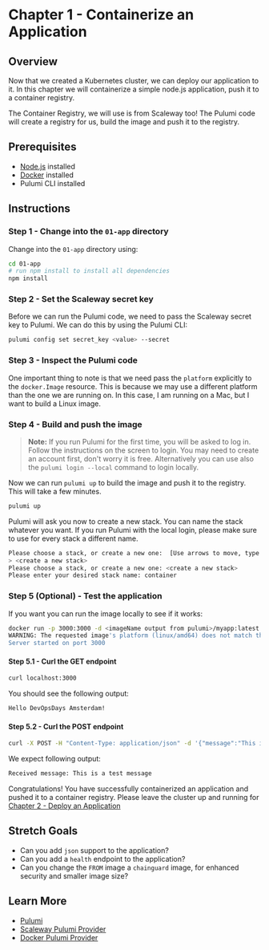 # Chapter 1 - Containerize an Application

## Overview

Now that we created a Kubernetes cluster, we can deploy our application to it. In this chapter we will containerize a
simple node.js application, push it to a container registry.

The Container Registry, we will use is from Scaleway too! The Pulumi code will create a registry for us, build the image
and push it to the registry.

## Prerequisites

- [Node.js](https://nodejs.org/en/download/) installed
- [Docker](https://docs.docker.com/get-docker/) installed
- Pulumi CLI installed

## Instructions

### Step 1 - Change into the `01-app` directory

Change into the `01-app` directory using:

```bash
cd 01-app
# run npm install to install all dependencies
npm install
```

### Step 2 - Set the Scaleway secret key

Before we can run the Pulumi code, we need to pass the Scaleway secret key to Pulumi. We can do this by using the Pulumi
CLI:

```bash
pulumi config set secret_key <value> --secret
```

### Step 3 - Inspect the Pulumi code

One important thing to note is that we need pass the `platform` explicitly to the `docker.Image` resource. This is
because we may use a different platform than the one we are running on. In this case, I am running on a Mac, but I want
to build a Linux image.

### Step 4 - Build and push the image

> **Note:** If you run Pulumi for the first time, you will be asked to log in. Follow the instructions on the screen to
> login. You may need to create an account first, don't worry it is free.
> Alternatively you can use also the `pulumi login --local` command to login locally.

Now we can run `pulumi up` to build the image and push it to the registry. This will take a few minutes.

```bash
pulumi up
```

Pulumi will ask you now to create a new stack. You can name the stack whatever you want. If you run Pulumi with the
local login, please make sure to use for every stack a different name.

```bash
Please choose a stack, or create a new one:  [Use arrows to move, type to filter]
> <create a new stack>
Please choose a stack, or create a new one: <create a new stack>
Please enter your desired stack name: container   
```

### Step 5 (Optional) - Test the application

If you want you can run the image locally to see if it works:

```bash
docker run -p 3000:3000 -d <imageName output from pulumi>/myapp:latest
WARNING: The requested image's platform (linux/amd64) does not match the detected host platform (linux/arm64/v8) and no specific platform was requested
Server started on port 3000
```

#### Step 5.1 - Curl the GET endpoint

```bash
curl localhost:3000
```

You should see the following output:

```bash
Hello DevOpsDays Amsterdam!
```

#### Step 5.2 - Curl the POST endpoint

```bash
curl -X POST -H "Content-Type: application/json" -d '{"message":"This is a test message"}' http://localhost:3000
```

We expect following output:

```bash
Received message: This is a test message
```

Congratulations! You have successfully containerized an application and pushed it to a container registry. Please leave
the cluster up and running for [Chapter 2 - Deploy an Application](./02-deploy-app.md)

## Stretch Goals

- Can you add `json` support to the application?
- Can you add a `health` endpoint to the application?
- Can you change the `FROM` image a `chainguard` image, for enhanced security and smaller image size?

## Learn More

- [Pulumi](https://www.pulumi.com/)
- [Scaleway Pulumi Provider](https://www.pulumi.com/registry/packages/scaleway/)
- [Docker Pulumi Provider](https://www.pulumi.com/registry/packages/docker/)
